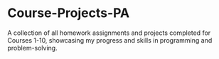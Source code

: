 # Course-Projects-PA
A collection of all homework assignments and projects completed for Courses 1-10, showcasing my progress and skills in programming and problem-solving.
